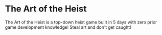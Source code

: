 # The Art of the Heist
The Art of the Heist is a top-down heist game built in 5 days with zero prior game development knowledge! Steal art and don't get caught!
